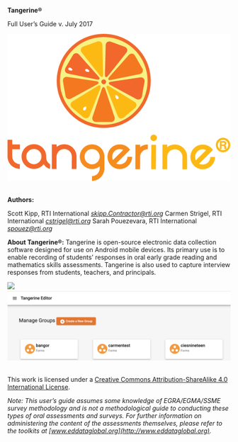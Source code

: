 **Tangerine®**

Full User’s Guide
v\. July 2017

![](.//media/image1.png)&nbsp;

**Authors:**

Scott Kipp, RTI International
*[skipp.Contractor@rti.or](mailto:%20skipp.Contractor@rti.org)g*
Carmen Strigel, RTI International
*[cstrigel@rti.or](mailto:cstrigel@rti.org)g*
Sarah Pouezevara, RTI International
*[spouez@rti.or](mailto:spouez@rti.org)g*

**About Tangerine®:**
Tangerine is open-source electronic data collection software designed for use on Android mobile devices. Its primary use is to enable recording of students’ responses in oral early grade reading and mathematics skills assessments. Tangerine is also used to capture interview responses from students, teachers, and principals.

![](.//media/image2.jpeg)&nbsp;
![](.//media/image3.png)&nbsp;

This work is licensed under a [Creative Commons Attribution-ShareAlike 4.0 International License](http://creativecommons.org/licenses/by-sa/4.0/). 

*Note: This user’s guide assumes some knowledge of EGRA/EGMA/SSME survey methodology and is not a methodological guide to conducting these types of oral assessments and surveys. For further information on administering the content of the assessments themselves, please refer to the toolkits at [www.eddataglobal.org](http://www.eddataglobal.org).*